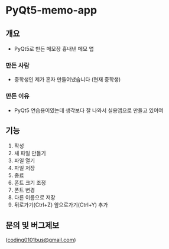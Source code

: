 # PyQt5-memo-app
## 개요
- PyQt5로 만든 메모장 흉내낸 메모 앱

### 만든 사람
- 중학생인 제가 혼자 만들어냈습니다 (현재 중학생)

### 만든 이유
- PyQt5 연습용이였는데 생각보다 잘 나와서 실용앱으로 만들고 있어여

## 기능
1. 작성
2. 새 파일 만들기
3. 파일 열기
4. 파일 저장
5. 종료
6. 폰트 크기 조정
7. 폰트 변경
8. 다른 이름으로 저장
9. 뒤로가기(Ctrl+Z) 앞으로가기(Ctrl+Y) 추가

## 문의 및 버그제보
(coding0101bus@gmail.com)
